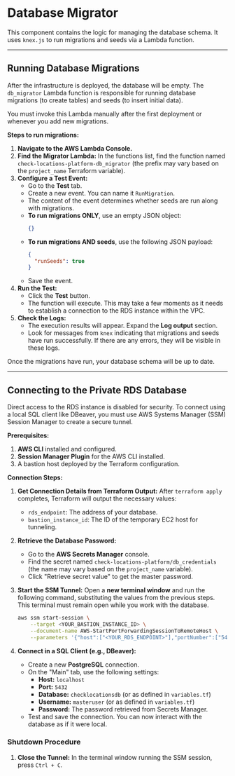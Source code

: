 # Database Migrator

This component contains the logic for managing the database schema. It uses `knex.js` to run migrations and seeds via a Lambda function.

---

## Running Database Migrations

After the infrastructure is deployed, the database will be empty. The `db_migrator` Lambda function is responsible for running database migrations (to create tables) and seeds (to insert initial data).

You must invoke this Lambda manually after the first deployment or whenever you add new migrations.

**Steps to run migrations:**

1.  **Navigate to the AWS Lambda Console.**
2.  **Find the Migrator Lambda:** In the functions list, find the function named `check-locations-platform-db_migrator` (the prefix may vary based on the `project_name` Terraform variable).
3.  **Configure a Test Event:**
    - Go to the **Test** tab.
    - Create a new event. You can name it `RunMigration`.
    - The content of the event determines whether seeds are run along with migrations.
    - **To run migrations ONLY**, use an empty JSON object:
      ```json
      {}
      ```
    - **To run migrations AND seeds**, use the following JSON payload:
      ```json
      {
        "runSeeds": true
      }
      ```
    - Save the event.
4.  **Run the Test:**
    - Click the **Test** button.
    - The function will execute. This may take a few moments as it needs to establish a connection to the RDS instance within the VPC.
5.  **Check the Logs:**
    - The execution results will appear. Expand the **Log output** section.
    - Look for messages from `knex` indicating that migrations and seeds have run successfully. If there are any errors, they will be visible in these logs.

Once the migrations have run, your database schema will be up to date.

---

## Connecting to the Private RDS Database

Direct access to the RDS instance is disabled for security. To connect using a local SQL client like DBeaver, you must use AWS Systems Manager (SSM) Session Manager to create a secure tunnel.

**Prerequisites:**

1.  **AWS CLI** installed and configured.
2.  **Session Manager Plugin** for the AWS CLI installed.
3.  A bastion host deployed by the Terraform configuration.

**Connection Steps:**

1.  **Get Connection Details from Terraform Output:**
    After `terraform apply` completes, Terraform will output the necessary values:

    - `rds_endpoint`: The address of your database.
    - `bastion_instance_id`: The ID of the temporary EC2 host for tunneling.

2.  **Retrieve the Database Password:**

    - Go to the **AWS Secrets Manager** console.
    - Find the secret named `check-locations-platform/db_credentials` (the name may vary based on the `project_name` variable).
    - Click "Retrieve secret value" to get the master password.

3.  **Start the SSM Tunnel:**
    Open a **new terminal window** and run the following command, substituting the values from the previous steps. This terminal must remain open while you work with the database.

    ```bash
    aws ssm start-session \
        --target <YOUR_BASTION_INSTANCE_ID> \
        --document-name AWS-StartPortForwardingSessionToRemoteHost \
        --parameters '{"host":["<YOUR_RDS_ENDPOINT>"],"portNumber":["5432"], "localPortNumber":["5432"]}'
    ```

4.  **Connect in a SQL Client (e.g., DBeaver):**
    - Create a new **PostgreSQL** connection.
    - On the "Main" tab, use the following settings:
      - **Host:** `localhost`
      - **Port:** `5432`
      - **Database:** `checklocationsdb` (or as defined in `variables.tf`)
      - **Username:** `masteruser` (or as defined in `variables.tf`)
      - **Password:** The password retrieved from Secrets Manager.
    - Test and save the connection. You can now interact with the database as if it were local.

### Shutdown Procedure

1.  **Close the Tunnel:** In the terminal window running the SSM session, press `Ctrl + C`.
